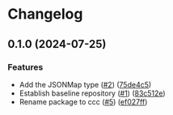 # Changelog

## 0.1.0 (2024-07-25)


### Features

* Add the JSONMap type ([#2](https://github.com/cccteam/ccc/issues/2)) ([75de4c5](https://github.com/cccteam/ccc/commit/75de4c548c033bb3532a32296247b2a9990a5f97))
* Establish baseline repository ([#1](https://github.com/cccteam/ccc/issues/1)) ([83c512e](https://github.com/cccteam/ccc/commit/83c512e6d44836ec805990f99836a31bc087d81c))
* Rename package to ccc ([#5](https://github.com/cccteam/ccc/issues/5)) ([ef027ff](https://github.com/cccteam/ccc/commit/ef027ff01b380815db09d2a7faa53d5a7383a67c))
